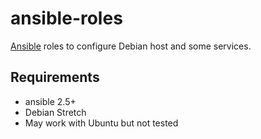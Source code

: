 # ansible-roles
[Ansible](https://www.ansible.com) roles to configure Debian host and some services.

## Requirements
  * ansible 2.5+
  * Debian Stretch
  * May work with Ubuntu but not tested
